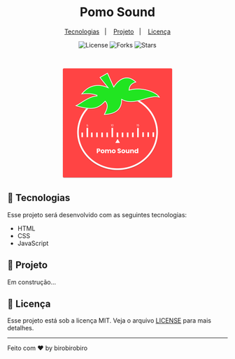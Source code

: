 <h1 align="center">
  Pomo Sound
</h1>

<p align="center">
  <a href="#-tecnologias">Tecnologias</a>&nbsp;&nbsp;&nbsp;|&nbsp;&nbsp;&nbsp;
  <a href="#-projeto">Projeto</a>&nbsp;&nbsp;&nbsp;|&nbsp;&nbsp;&nbsp;
  <a href="#memo-licença">Licença</a>
</p>

<p align="center">
 <img  src="https://img.shields.io/static/v1?label=license&message=MIT&color=21E521&labelColor=FF4444" alt="License">
  
  <img src="https://img.shields.io/github/forks/birobirobiro/pomo-sound?label=forks&message=MIT&color=21E521&labelColor=FF4444" alt="Forks">

  <img src="https://img.shields.io/github/stars/birobirobiro/pomo-sound?label=stars&message=MIT&color=21E521&labelColor=FF4444 " alt="Stars">
</p>

<br>

<p align="center">
  <img alt="Logo Pomo Sound" src=".github/logo.png" width="50%">
</p>

## 🚀 Tecnologias

Esse projeto será desenvolvido com as seguintes tecnologias:

- HTML
- CSS
- JavaScript

## 🚧 Projeto

Em construção...

## :memo: Licença

Esse projeto está sob a licença MIT. Veja o arquivo [LICENSE](.github/LICENSE.md) para mais detalhes.

---

Feito com ♥ by birobirobiro
